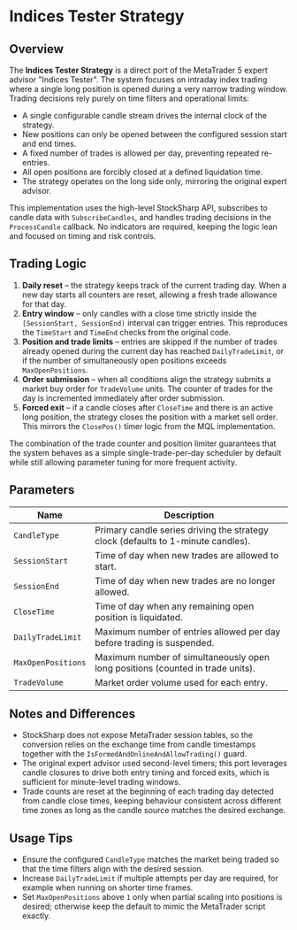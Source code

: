 # Indices Tester Strategy

## Overview
The **Indices Tester Strategy** is a direct port of the MetaTrader 5 expert advisor "Indices Tester". The system focuses on intraday index trading where a single long position is opened during a very narrow trading window. Trading decisions rely purely on time filters and operational limits:

- A single configurable candle stream drives the internal clock of the strategy.
- New positions can only be opened between the configured session start and end times.
- A fixed number of trades is allowed per day, preventing repeated re-entries.
- All open positions are forcibly closed at a defined liquidation time.
- The strategy operates on the long side only, mirroring the original expert advisor.

This implementation uses the high-level StockSharp API, subscribes to candle data with `SubscribeCandles`, and handles trading decisions in the `ProcessCandle` callback. No indicators are required, keeping the logic lean and focused on timing and risk controls.

## Trading Logic
1. **Daily reset** – the strategy keeps track of the current trading day. When a new day starts all counters are reset, allowing a fresh trade allowance for that day.
2. **Entry window** – only candles with a close time strictly inside the `[SessionStart, SessionEnd)` interval can trigger entries. This reproduces the `TimeStart` and `TimeEnd` checks from the original code.
3. **Position and trade limits** – entries are skipped if the number of trades already opened during the current day has reached `DailyTradeLimit`, or if the number of simultaneously open positions exceeds `MaxOpenPositions`.
4. **Order submission** – when all conditions align the strategy submits a market buy order for `TradeVolume` units. The counter of trades for the day is incremented immediately after order submission.
5. **Forced exit** – if a candle closes after `CloseTime` and there is an active long position, the strategy closes the position with a market sell order. This mirrors the `ClosePos()` timer logic from the MQL implementation.

The combination of the trade counter and position limiter guarantees that the system behaves as a simple single-trade-per-day scheduler by default while still allowing parameter tuning for more frequent activity.

## Parameters
| Name | Description |
| --- | --- |
| `CandleType` | Primary candle series driving the strategy clock (defaults to 1-minute candles). |
| `SessionStart` | Time of day when new trades are allowed to start. |
| `SessionEnd` | Time of day when new trades are no longer allowed. |
| `CloseTime` | Time of day when any remaining open position is liquidated. |
| `DailyTradeLimit` | Maximum number of entries allowed per day before trading is suspended. |
| `MaxOpenPositions` | Maximum number of simultaneously open long positions (counted in trade units). |
| `TradeVolume` | Market order volume used for each entry. |

## Notes and Differences
- StockSharp does not expose MetaTrader session tables, so the conversion relies on the exchange time from candle timestamps together with the `IsFormedAndOnlineAndAllowTrading()` guard.
- The original expert advisor used second-level timers; this port leverages candle closures to drive both entry timing and forced exits, which is sufficient for minute-level trading windows.
- Trade counts are reset at the beginning of each trading day detected from candle close times, keeping behaviour consistent across different time zones as long as the candle source matches the desired exchange.

## Usage Tips
- Ensure the configured `CandleType` matches the market being traded so that the time filters align with the desired session.
- Increase `DailyTradeLimit` if multiple attempts per day are required, for example when running on shorter time frames.
- Set `MaxOpenPositions` above `1` only when partial scaling into positions is desired; otherwise keep the default to mimic the MetaTrader script exactly.
